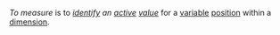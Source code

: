 *To measure* is to *[identify](https://github.com/gcassel/Modular-Organization-Terminology/blob/master/terms/identify.md) an [active](https://github.com/gcassel/Modular-Organization-Terminology/blob/master/terms/active.md) [value](https://github.com/gcassel/Modular-Organization-Terminology/blob/master/terms/value.md)* for a [variable](https://github.com/gcassel/Modular-Organization-Terminology/blob/master/terms/variable.md) [position](https://github.com/gcassel/Modular-Organization-Terminology/blob/master/terms/position.md) within a [dimension](https://github.com/gcassel/Modular-Organization-Terminology/blob/master/terms/dimension.md).
